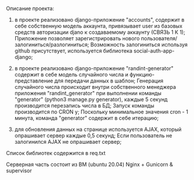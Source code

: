 Описание проекта: 
1. в проекте реализовано django-приложение "accounts", содержит в себе собственную модель аккаунта, привязывает user из базовых средств авторизации djano к создаваемому аккаунту (СВЯЗЬ 1 К 1); 
Приложение позволяет зарегистрировать нового пользователя/залогиниться/разлогиниться; 
Возможность залогиниться используя github присутствует, используется библиотека social-auth-app-django; 
2. в проекте реализовано django-приложение "randint-generator" содержит в себе модель случайного числа и функцию-представление для передачи данных в шаблон; 
Генерация случайного числа происходит внутри собственного менеджера приложения "randint_generator" при выполнении команды "generator" (python3 manage.py generator), каждые 5 секунд производится перезапись числа в БД; 
Запуск команды производится по CRON у; 
Поскольку минимальное значения cron - 1 минута, команда "generator" содержит в себе итерацию; 
 
3. для обновления данных на странице используется AJAX, который опрашивает сервер каждые 0,5 секунд; 
Если пользователь не залогинился AJAX не опрашивает сервер; 
 
Список библиотек содержится в req.txt 
 
Серверная часть состоит из ВМ (ubuntu 20.04) Nginx + Gunicorn & supervisor
